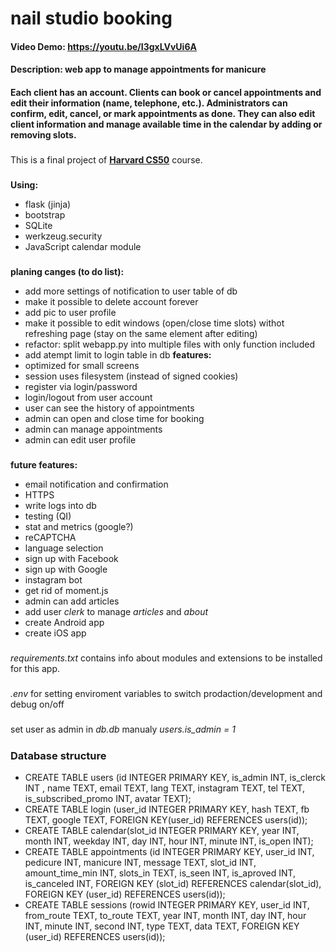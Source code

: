 # nail studio booking
#### Video Demo:  https://youtu.be/I3gxLVvUi6A
#### Description: web app to manage appointments for manicure 
#### Each client has an account. Clients can book or cancel appointments and edit their information (name, telephone, etc.). Administrators can confirm, edit, cancel, or mark appointments as done. They can also edit client information and manage available time in the calendar by adding or removing slots.
###
This is a final project of **[Harvard CS50](https://pll.harvard.edu/course/cs50-introduction-computer-science)** course. 
###
**Using:**
* flask (jinja)
* bootstrap
* SQLite
* werkzeug.security
* JavaScript calendar module
###
**planing canges (to do list):**
* add more settings of notification to user table of db
* make it possible to delete account forever
* add pic to user profile
* make it possible to edit windows (open/close time slots) withot refreshing page (stay on the same element after editing)
* refactor: split webapp.py into multiple files with only function included
* add atempt limit to login table in db
**features:**
* optimized for small screens
* session uses filesystem (instead of signed cookies)
* register via login/password 
* login/logout from user account
* user can see the history of appointments
* admin can open and close time for booking
* admin can manage appointments
* admin can edit user profile
###    
**future features:**
* email notification and confirmation
* HTTPS
* write logs into db
* testing (QI)
* stat and metrics (google?)
* reCAPTCHA
* language selection 
* sign up with Facebook
* sign up with Google
* instagram bot
* get rid of moment.js
* admin can add articles
* add user *clerk* to manage *articles* and *about* 
* create Android app
* create iOS app
###
*requirements.txt* contains info about modules and extensions to be installed for this app.
#####
*.env* for setting enviroment variables to switch prodaction/development and debug on/off
#####
set user as admin  in *db.db* manualy *users.is_admin = 1*
#####
### Database structure
* CREATE TABLE users (id INTEGER PRIMARY KEY, is_admin INT, is_clerck INT ,  name TEXT, email TEXT, lang TEXT, instagram TEXT, tel TEXT, is_subscribed_promo INT, avatar TEXT);
* CREATE TABLE login (user_id INTEGER PRIMARY KEY, hash TEXT, fb TEXT, google TEXT, FOREIGN KEY(user_id) REFERENCES users(id));
* CREATE TABLE calendar(slot_id INTEGER PRIMARY KEY, year INT, month INT, weekday INT, day INT, hour INT, minute INT, is_open INT);
* CREATE TABLE appointments (id INTEGER PRIMARY KEY, user_id INT, pedicure INT, manicure INT, message TEXT, slot_id INT, amount_time_min INT, slots_in TEXT, is_seen INT, is_aproved INT, is_canceled INT, FOREIGN KEY (slot_id) REFERENCES calendar(slot_id), FOREIGN KEY (user_id) REFERENCES users(id)); 
* CREATE TABLE sessions (rowid INTEGER PRIMARY KEY, user_id INT, from_route TEXT, to_route TEXT,  year INT, month INT, day INT, hour INT, minute INT, second INT, type TEXT, data TEXT, FOREIGN KEY (user_id) REFERENCES users(id));
